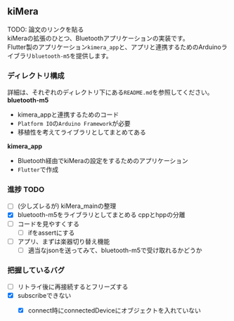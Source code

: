 ## kiMera
TODO: 論文のリンクを貼る  
kiMeraの拡張のひとつ、Bluetoothアプリケーションの実装です。  
Flutter製のアプリケーション`kimera_app`と、アプリと連携するためのArduinoライブラリ`bluetooth-m5`を提供します。  

### ディレクトリ構成
詳細は、それぞれのディレクトリ下にある`README.md`を参照してください。  
**bluetooth-m5**  
- kimera_appと連携するためのコード
- `Platform IO`の`Arduino Framework`が必要
- 移植性を考えてライブラリとしてまとめてある

**kimera_app**  
- Bluetooth経由でkiMeraの設定をするためのアプリケーション
- `Flutter`で作成

### 進捗 TODO
- [ ] (少しズレるが) kiMera_mainの整理
- [x] bluetooth-m5をライブラリとしてまとめる cppとhppの分離
- [ ] コードを見やすくする
  - [ ] ifをassertにする
- [ ] アプリ、まずは楽器切り替え機能
  - [ ] 適当なjsonを送ってみて、bluetooth-m5で受け取れるかどうか

### 把握しているバグ
- [ ] リトライ後に再接続するとフリーズする
- [x] subscribeできない
  - [x] connect時にconnectedDeviceにオブジェクトを入れていない



